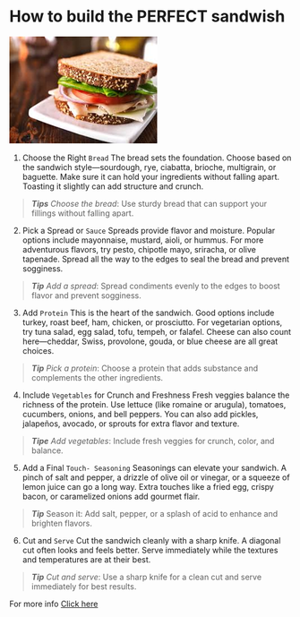 # How to build the **PERFECT** sandwish
![Sandwish photo](./sandwish.jpg)
1. Choose the Right `Bread`
The bread sets the foundation. Choose based on the sandwich style—sourdough, rye, ciabatta, brioche, multigrain, or baguette. Make sure it can hold your ingredients without falling apart. Toasting it slightly can add structure and crunch.

>***Tips*** *Choose the bread*: Use sturdy bread that can support your fillings without falling apart.


2. Pick a Spread or `Sauce`
Spreads provide flavor and moisture. Popular options include mayonnaise, mustard, aioli, or hummus. For more adventurous flavors, try pesto, chipotle mayo, sriracha, or olive tapenade. Spread all the way to the edges to seal the bread and prevent sogginess.

>***Tip*** *Add a spread*: Spread condiments evenly to the edges to boost flavor and prevent sogginess.


3. Add `Protein`
This is the heart of the sandwich. Good options include turkey, roast beef, ham, chicken, or prosciutto. For vegetarian options, try tuna salad, egg salad, tofu, tempeh, or falafel. Cheese can also count here—cheddar, Swiss, provolone, gouda, or blue cheese are all great choices.


>***Tip*** *Pick a protein*: Choose a protein that adds substance and complements the other ingredients.



4. Include `Vegetables` for Crunch and Freshness
Fresh veggies balance the richness of the protein. Use lettuce (like romaine or arugula), tomatoes, cucumbers, onions, and bell peppers. You can also add pickles, jalapeños, avocado, or sprouts for extra flavor and texture.

>***Tipe*** *Add vegetables*: Include fresh veggies for crunch, color, and balance.



5. Add a Final `Touch- Seasoning`
Seasonings can elevate your sandwich. A pinch of salt and pepper, a drizzle of olive oil or vinegar, or a squeeze of lemon juice can go a long way. Extra touches like a fried egg, crispy bacon, or caramelized onions add gourmet flair.
>***Tip*** Season it: Add salt, pepper, or a splash of acid to enhance and brighten flavors.

6. Cut and `Serve`
Cut the sandwich cleanly with a sharp knife. A diagonal cut often looks and feels better. Serve immediately while the textures and temperatures are at their best.
>***Tip*** *Cut and serve*: Use a sharp knife for a clean cut and serve immediately for best results.

For more info [Click here](https://www.wikihow.com/Make-a-Sandwich)

